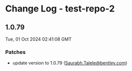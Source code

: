 # Change Log - test-repo-2

<!-- This log was last generated on Tue, 01 Oct 2024 02:41:08 GMT and should not be manually modified. -->

<!-- Start content -->

## 1.0.79

Tue, 01 Oct 2024 02:41:08 GMT

### Patches

- update version to 1.0.79 (Saurabh.Talele@bentley.com)
